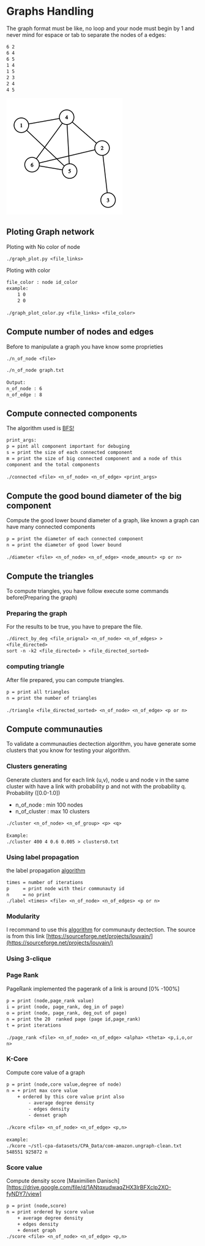 # Graphs Handling

The graph format must be like, no loop and your node must begin 
by 1 and never mind for espace or tab to separate the nodes of a edges:
```
6 2
6 4
6 5
1 4
1 5
2 3
2 4
4 5
```
![Graph of ./data/test.txt](graph.png)

## Ploting Graph network

Ploting with No color of node

```
./graph_plot.py <file_links>
```

Ploting with color
```
file_color : node id_color
example:
    1 0
    2 0

./graph_plot_color.py <file_links> <file_color>
```

## Compute number of nodes and edges 
Before to manipulate a graph you have know some proprieties
```
./n_of_node <file>
```

``` example:
./n_of_node graph.txt

Output:
n_of_node : 6
n_of_edge : 8
```

## Compute connected components
The algorithm used is [BFS!](https://en.wikipedia.org/wiki/Breadth-first_search)
```
print_args:
p = pint all component important for debuging
s = print the size of each connected component
m = print the size of big connected component and a node of this component and the total components

./connected <file> <n_of_node> <n_of_edge> <print_args>
```

## Compute the good bound diameter of the big component
Compute the good lower bound diameter of a graph, like known a graph can have many 
connected components
```
p = print the diameter of each connected component
n = print the diameter of good lower bound

./diameter <file> <n_of_node> <n_of_edge> <node_amount> <p or n>
```

## Compute the triangles
To compute triangles, you have follow execute some commands before(Preparing the graph)

### Preparing the graph
For the results to be true, you have to prepare the file.
```
./direct_by_deg <file_orignal> <n_of_node> <n_of_edges> > <file_directed>
sort -n -k2 <file_directed> > <file_directed_sorted>
```

### computing triangle
After file prepared, you can compute triangles.
```
p = print all triangles
n = print the number of triangles

./triangle <file_directed_sorted> <n_of_node> <n_of_edge> <p or n>
```

## Compute communauties

To validate a communauties dectection algorithm, you have generate some clusters that you know
for testing your algorithm.

### Clusters generating

Generate clusters and for each link (u,v), node u and node v in the same cluster with
have a link with probability p and not with the probability q. Probability ([0.0-1.0])

+ n_of_node    : min 100 nodes
+ n_of_cluster : max 10 clusters

```
./cluster <n_of_node> <n_of_group> <p> <q>

Example:
./cluster 400 4 0.6 0.005 > clusters0.txt
```


### Using label propagation

the label propagation
[algorithm ](https://en.wikipedia.org/wiki/Label_propagation_algorithm)

```
times = number of iterations
p     = print node with their communauty id
n     = no print 
./label <times> <file> <n_of_node> <n_of_edges> <p or n>
```

### Modularity 
I recommand to use this [algorithm](https://fr.wikipedia.org/wiki/Méthode_de_Louvain) for communauty dectection.
The source is from this link [https://sourceforge.net/projects/louvain/](https://sourceforge.net/projects/louvain/)

### Using 3-clique

### Page Rank
PageRank implemented the pagerank of a link is around [0% -100%]

```
p = print (node,page_rank value)
i = print (node, page_rank, deg_in of page) 
o = print (node, page_rank, deg_out of page)
n = print the 20  ranked page (page id,page_rank)
t = print iterations

./page_rank <file> <n_of_node> <n_of_edge> <alpha> <theta> <p,i,o,or n>
```

### K-Core
Compute core value of a graph
```
p = print (node,core value,degree of node)
n = + print max core value 
    + ordered by this core value print also
        - average degree density
        - edges density
        - denset graph

./kcore <file> <n_of_node> <n_of_edge> <p,n>

example:
./kcore ~/stl-cpa-datasets/CPA_Data/com-amazon.ungraph-clean.txt 548551 925872 n
```

### Score value
Compute density score [Maximilien Danisch][https://drive.google.com/file/d/1ANtqxudwaqZHX3lrBFXclp2XO-fyNDY7/view]
```
p = print (node,score)
n = print ordered by score value
    + average degree density
    + edges density
    + denset graph
./score <file> <n_of_node> <n_of_edge> <p,n>
``` 